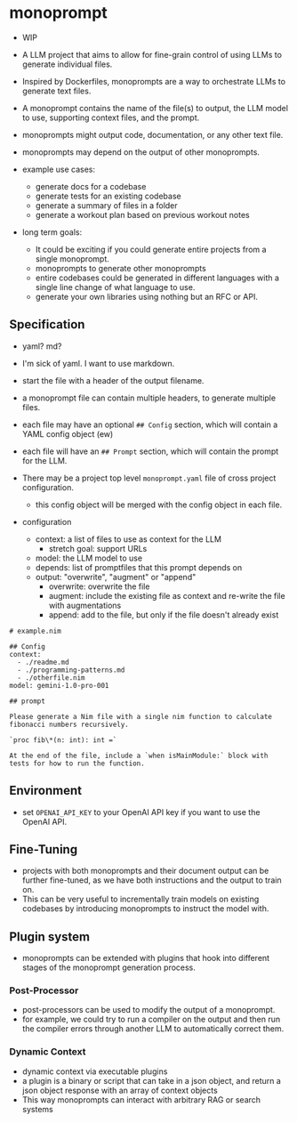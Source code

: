 # monoprompt

- WIP

- A LLM project that aims to allow for fine-grain control of using LLMs to generate individual files.

- Inspired by Dockerfiles, monoprompts are a way to orchestrate LLMs to generate text files.
- A monoprompt contains the name of the file(s) to output, the LLM model to use, supporting context files, and the prompt.
- monoprompts might output code, documentation, or any other text file.
- monoprompts may depend on the output of other monoprompts.

- example use cases:

  - generate docs for a codebase
  - generate tests for an existing codebase
  - generate a summary of files in a folder
  - generate a workout plan based on previous workout notes

- long term goals:
  - It could be exciting if you could generate entire projects from a single monoprompt.
  - monoprompts to generate other monoprompts
  - entire codebases could be generated in different languages with a single line change of what language to use.
  - generate your own libraries using nothing but an RFC or API.

## Specification

- yaml? md?
- I'm sick of yaml. I want to use markdown.

- start the file with a header of the output filename.
- a monoprompt file can contain multiple headers, to generate multiple files.
- each file may have an optional `## Config` section, which will contain a YAML config object (ew)
- each file will have an `## Prompt` section, which will contain the prompt for the LLM.
- There may be a project top level `monoprompt.yaml` file of cross project configuration.

  - this config object will be merged with the config object in each file.

- configuration
  - context: a list of files to use as context for the LLM
    - stretch goal: support URLs
  - model: the LLM model to use
  - depends: list of promptfiles that this prompt depends on
  - output: "overwrite", "augment" or "append"
    - overwrite: overwrite the file
    - augment: include the existing file as context and re-write the file with augmentations
    - append: add to the file, but only if the file doesn't already exist

```monoprompt
# example.nim

## Config
context:
  - ./readme.md
  - ./programming-patterns.md
  - ./otherfile.nim
model: gemini-1.0-pro-001

## prompt

Please generate a Nim file with a single nim function to calculate fibonacci numbers recursively.

`proc fib\*(n: int): int =`

At the end of the file, include a `when isMainModule:` block with tests for how to run the function.
```

## Environment

- set `OPENAI_API_KEY` to your OpenAI API key if you want to use the OpenAI API.

## Fine-Tuning

- projects with both monoprompts and their document output can be further fine-tuned, as we have both instructions and the output to train on.
- This can be very useful to incrementally train models on existing codebases by introducing monoprompts to instruct the model with.

## Plugin system

- monoprompts can be extended with plugins that hook into different stages of the monoprompt generation process.

### Post-Processor

- post-processors can be used to modify the output of a monoprompt.
- for example, we could try to run a compiler on the output and then run the compiler errors through another LLM to automatically correct them.

### Dynamic Context

- dynamic context via executable plugins
- a plugin is a binary or script that can take in a json object, and return a json object response with an array of context objects
- This way monoprompts can interact with arbitrary RAG or search systems
